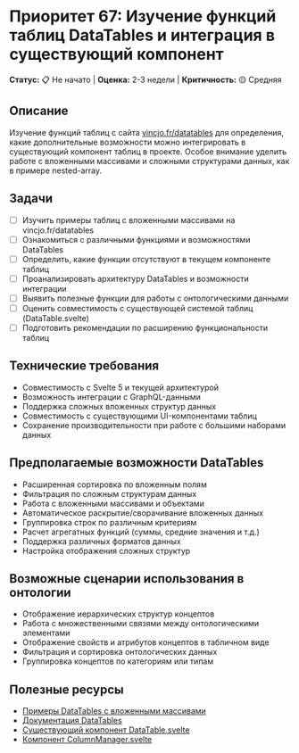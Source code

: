 # Приоритет 67: Изучение функций таблиц DataTables и интеграция в существующий компонент

**Статус:** 📋 Не начато | **Оценка:** 2-3 недели | **Критичность:** 🟡 Средняя

## Описание
Изучение функций таблиц с сайта [vincjo.fr/datatables](https://vincjo.fr/datatables/examples/client/nested-array) для определения, какие дополнительные возможности можно интегрировать в существующий компонент таблиц в проекте. Особое внимание уделить работе с вложенными массивами и сложными структурами данных, как в примере nested-array.

## Задачи
- [ ] Изучить примеры таблиц с вложенными массивами на vincjo.fr/datatables
- [ ] Ознакомиться с различными функциями и возможностями DataTables
- [ ] Определить, какие функции отсутствуют в текущем компоненте таблиц
- [ ] Проанализировать архитектуру DataTables и возможности интеграции
- [ ] Выявить полезные функции для работы с онтологическими данными
- [ ] Оценить совместимость с существующей системой таблиц (DataTable.svelte)
- [ ] Подготовить рекомендации по расширению функциональности таблиц

## Технические требования
- Совместимость с Svelte 5 и текущей архитектурой
- Возможность интеграции с GraphQL-данными
- Поддержка сложных вложенных структур данных
- Совместимость с существующими UI-компонентами таблиц
- Сохранение производительности при работе с большими наборами данных

## Предполагаемые возможности DataTables
- Расширенная сортировка по вложенным полям
- Фильтрация по сложным структурам данных
- Работа с вложенными массивами и объектами
- Автоматическое раскрытие/сворачивание вложенных данных
- Группировка строк по различным критериям
- Расчет агрегатных функций (суммы, средние значения и т.д.)
- Поддержка различных форматов данных
- Настройка отображения сложных структур

## Возможные сценарии использования в онтологии
- Отображение иерархических структур концептов
- Работа с множественными связями между онтологическими элементами
- Отображение свойств и атрибутов концептов в табличном виде
- Фильтрация и сортировка онтологических данных
- Группировка концептов по категориям или типам

## Полезные ресурсы
- [Примеры DataTables с вложенными массивами](https://vincjo.fr/datatables/examples/client/nested-array)
- [Документация DataTables](https://vincjo.fr/datatables/)
- [Существующий компонент DataTable.svelte](../../src/lib/components/table/DataTable.svelte)
- [Компонент ColumnManager.svelte](../../src/lib/components/table/ColumnManager.svelte)